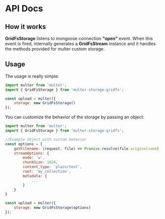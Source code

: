 # API Docs

## How it works

**GridFsStorage** listens to mongoose connection **"open"** event. When this event is fired, internally generates a **GridFsStream** instance and it handles the methods provided for multer custom storage. 

## Usage

The usage is really simple:

```javascript
import multer from 'multer';
import { GridFsStorage } from 'multer-storage-gridfs';

const upload = multer({ 
    storage: new GridFsStorage()
});
```

You can customize the behavior of the storage by passing an object: 

```javascript
import multer from 'multer';
import { GridFsStorage } from 'multer-storage-gridfs';

//Example object with custom behavior
const options = {
	getFilename: (request, file) => Promise.resolve(file.originalname),
	streamOptions: {
        mode: 'w', 
        chunkSize: 1024,
        content_type: 'plain/text', 
        root: 'my_collection',
        metadata: {
            ...
        }
    }
}

const upload = multer({ 
    storage: new GridFsStorage(options)
});
```
